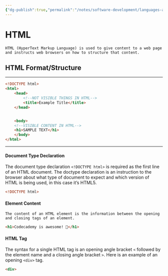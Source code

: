 ```yaml
---
{"dg-publish":true,"permalink":"/notes/software-development/languages-and-frameworks/web-development/front-end/html/introduction-guts/","tags":["programming","webdevelopment","frontend","HTML"],"created":"2025-07-13T15:25:09.981+08:00"}
---
```


# HTML
```note-yellow
HTML (HyperText Markup Language) is used to give content to a web page and instructs web browsers on how to structure that content.
```
## HTML Format/Structure
***
```html
<!DOCTYPE html>
<html>
	<head>
		<!--NOT VISIBLE THINGS IN HTML-->
		<title>Example Title</title>
	</head>


	<body>
	<!--VISIBLE CONTENT IN HTML-->
	<h1>SAMPLE TEXT</h1>
	</body>
</html>
```
***
#### Document Type Declaration
The document type declaration `<!DOCTYPE html>` is required as the first line of an HTML document. The doctype declaration is an instruction to the browser about what type of document to expect and which version of HTML is being used, in this case it’s HTML5.
```html
<!DOCTYPE html>
```


#### Element Content
```note-orange
The content of an HTML element is the information between the opening and closing tags of an element.
```
```html
<h1>Codecademy is awesome! 🙂</h1>
```

#### HTML Tag
The syntax for a single HTML tag is an opening angle bracket `<` followed by the element name and a closing angle bracket `>`. Here is an example of an opening `<div>` tag.
```html
<div>
```

